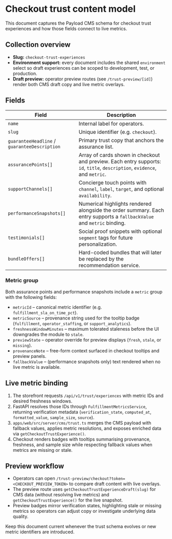 # Checkout trust content model

This document captures the Payload CMS schema for checkout trust experiences and how those fields connect to live metrics.

## Collection overview

- **Slug:** `checkout-trust-experiences`
- **Environment support:** every document includes the shared `environment` select so draft experiences can be scoped to development, test, or production.
- **Draft preview:** operator preview routes (see `/trust-preview/[id]`) render both CMS draft copy and live metric overlays.

## Fields

| Field | Description |
| --- | --- |
| `name` | Internal label for operators. |
| `slug` | Unique identifier (e.g. `checkout`). |
| `guaranteeHeadline` / `guaranteeDescription` | Primary trust copy that anchors the assurance list. |
| `assurancePoints[]` | Array of cards shown in checkout and preview. Each entry supports: `id`, `title`, `description`, `evidence`, and `metric`. |
| `supportChannels[]` | Concierge touch points with `channel`, `label`, `target`, and optional `availability`. |
| `performanceSnapshots[]` | Numerical highlights rendered alongside the order summary. Each entry supports a `fallbackValue` and `metric` binding. |
| `testimonials[]` | Social proof snippets with optional `segment` tags for future personalization. |
| `bundleOffers[]` | Hard-coded bundles that will later be replaced by the recommendation service. |

### Metric group

Both assurance points and performance snapshots include a `metric` group with the following fields:

- `metricId` – canonical metric identifier (e.g. `fulfillment_sla_on_time_pct`).
- `metricSource` – provenance string used for the tooltip badge (`fulfillment`, `operator_staffing`, or `support_analytics`).
- `freshnessWindowMinutes` – maximum tolerated staleness before the UI downgrades the module to `stale`.
- `previewState` – operator override for preview displays (`fresh`, `stale`, or `missing`).
- `provenanceNote` – free-form context surfaced in checkout tooltips and preview panels.
- `fallbackValue` – (performance snapshots only) text rendered when no live metric is available.

## Live metric binding

1. The storefront requests `/api/v1/trust/experiences` with metric IDs and desired freshness windows.
2. FastAPI resolves those IDs through `FulfillmentMetricsService`, returning verification metadata (`verification_state`, `computed_at`, `formatted_value`, `sample_size`, `source`).
3. `apps/web/src/server/cms/trust.ts` merges the CMS payload with fallback values, applies metric resolutions, and exposes enriched data via `getCheckoutTrustExperience()`.
4. Checkout renders badges with tooltips summarising provenance, freshness, and sample size while respecting fallback values when metrics are missing or stale.

## Preview workflow

- Operators can open `/trust-preview/checkout?token=<CHECKOUT_PREVIEW_TOKEN>` to compare draft content with live overlays.
- The preview route uses `getCheckoutTrustExperienceDraft(slug)` for CMS data (without resolving live metrics) and `getCheckoutTrustExperience()` for the live snapshot.
- Preview badges mirror verification states, highlighting stale or missing metrics so operators can adjust copy or investigate underlying data quality.

Keep this document current whenever the trust schema evolves or new metric identifiers are introduced.
